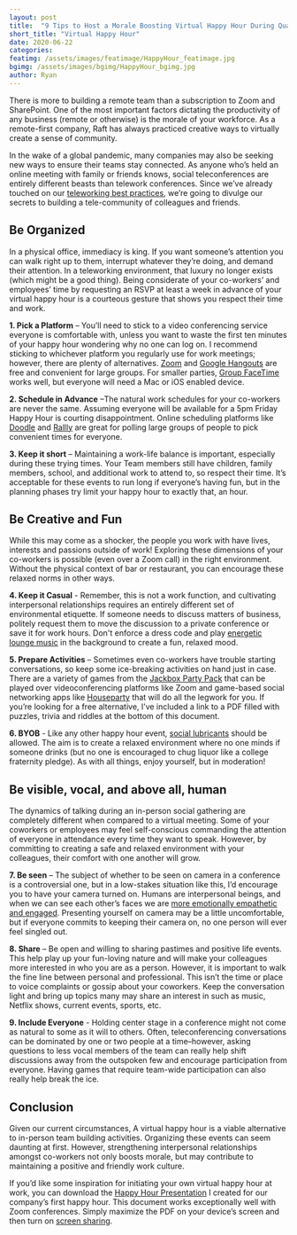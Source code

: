 ```yaml
---
layout: post
title:  "9 Tips to Host a Morale Boosting Virtual Happy Hour During Quarentine"
short_title: "Virtual Happy Hour"
date: 2020-06-22
categories:
featimg: /assets/images/featimage/HappyHour_featimage.jpg
bgimg: /assets/images/bgimg/HappyHour_bgimg.jpg
author: Ryan
---
```


There is more to building a remote team than a subscription to Zoom and SharePoint. One of the most important factors dictating the productivity of any business (remote or otherwise) is the morale of your workforce. As a remote-first company, Raft has always practiced creative ways to virtually create a sense of community.  

In the wake of a global pandemic, many companies may also be seeking new ways to ensure their teams stay connected. As anyone who’s held an online meeting with family or friends knows, social teleconferences are entirely different beasts than telework conferences. Since we’ve already touched on our [teleworking best practices]( https://goraft.tech/2020/03/25/remote-work.html), we’re going to divulge our secrets to building a tele-community of colleagues and friends.



## Be Organized

In a physical office, immediacy is king. If you want someone’s attention you can walk right up to them, interrupt whatever they’re doing, and demand their attention. In a teleworking environment, that luxury no longer exists (which might be a good thing). Being considerate of your co-workers’ and employees’ time by requesting an RSVP at least a week in advance of your virtual happy hour is a courteous gesture that shows you respect their time and work.   

**1. Pick a Platform** – You’ll need to stick to a video conferencing service everyone is comfortable with, unless you want to waste the first ten minutes of your happy hour wondering why no one can log on. I recommend sticking to whichever platform you regularly use for work meetings; however, there are plenty of alternatives. [Zoom]( https://zoom.us/) and [Google Hangouts]( https://hangouts.google.com/) are free and convenient for large groups. For smaller parties, [Group FaceTime]( https://www.theverge.com/2020/4/7/21200313/group-facetime-how-to-call-video-chat-apple-iphone-messages) works well, but everyone will need a Mac or iOS enabled device.  

**2. Schedule in Advance** –The natural work schedules for your co-workers are never the same. Assuming everyone will be available for a 5pm Friday Happy Hour is courting disappointment. Online scheduling platforms like [Doodle]( https://doodle.com/en/) and [Rallly]( https://rallly.co/) are great for polling large groups of people to pick convenient times for everyone.

**3. Keep it short** – Maintaining a work-life balance is important, especially during these trying times. Your Team members still have children, family members, school, and additional work to attend to, so respect their time. It’s acceptable for these events to run long if everyone’s having fun, but in the planning phases try limit your happy hour to exactly that, an hour.  



## Be Creative and Fun

While this may come as a shocker, the people you work with have lives, interests and passions outside of work! Exploring these dimensions of your co-workers is possible (even over a Zoom call) in the right environment. Without the physical context of bar or restaurant, you can encourage these relaxed norms in other ways.



**4. Keep it Casual** - Remember, this is not a work function, and cultivating interpersonal relationships requires an entirely different set of environmental etiquette. If someone needs to discuss matters of business, politely request them to move the discussion to a private conference or save it for work hours. Don't enforce a dress code and play [energetic lounge music]( https://www.youtube.com/watch?v=tutZKLeGrCs) in the background to create a fun, relaxed mood.  

**5. Prepare Activities** – Sometimes even co-workers have trouble starting conversations, so keep some ice-breaking activities on hand just in case. There are a variety of games from the  [Jackbox Party Pack]( https://www.jackboxgames.com/party-pack/) that can be played over videoconferencing platforms like Zoom and game-based social networking apps like [Houseparty]( https://houseparty.com/) that will do all the legwork for you. If you’re looking for a free alternative, I’ve included a link to a PDF filled with puzzles, trivia and riddles at the bottom of this document.  

**6. BYOB** - Like any other happy hour event, [social lubricants]( https://en.wikipedia.org/wiki/Social_lubricant) should be allowed. The aim is to create a relaxed environment where no one minds if someone drinks (but no one is encouraged to chug liquor like a college fraternity pledge). As with all things, enjoy yourself, but in moderation!  



## Be visible, vocal, and above all, human

The dynamics of talking during an in-person social gathering are completely different when compared to a virtual meeting. Some of your coworkers or employees may feel self-conscious commanding the attention of everyone in attendance every time they want to speak. However, by committing to creating a safe and relaxed environment with your colleagues, their comfort with one another will grow.

**7. Be seen** – The subject of whether to be seen on camera in a conference is a controversial one, but in a low-stakes situation like this, I’d encourage you to have your camera turned on. Humans are interpersonal beings, and when we can see each other’s faces we are [more emotionally empathetic and engaged]( https://www.forbes.com/sites/insights-zoom/2017/10/30/5-reasons-why-your-company-needs-to-embrace-video-conferencing-now/#1aa54cdd47c4). Presenting yourself on camera may be a little uncomfortable, but if everyone commits to keeping their camera on, no one person will ever feel singled out.    

**8. Share** – Be open and willing to sharing pastimes and positive life events. This help play up your fun-loving nature and will make your colleagues more interested in who you are as a person. However, it is important to walk the fine line between personal and professional. This isn’t the time or place to voice complaints or gossip about your coworkers. Keep the conversation light and bring up topics many may share an interest in such as music, Netflix shows, current events, sports, etc.

**9. Include Everyone** - Holding center stage in a conference might not come as natural to some as it will to others. Often, teleconferencing conversations can be dominated by one or two people at a time–however, asking questions to less vocal members of the team can really help shift discussions away from the outspoken few and encourage participation from everyone. Having games that require team-wide participation can also really help break the ice.  



## Conclusion

Given our current circumstances, A virtual happy hour is a viable alternative to in-person team building activities. Organizing these events can seem daunting at first. However, strengthening interpersonal relationships amongst co-workers not only boosts morale, but may contribute to maintaining a positive and friendly work culture.   

If you’d like some inspiration for initiating your own virtual happy hour at work, you can download the [Happy Hour Presentation](/assets/images/SingleImages/Work_Happy_Hour-Download1.pdf) I created for our company’s first happy hour. This document works exceptionally well with Zoom conferences. Simply maximize the PDF on your device’s screen and then turn on [screen sharing](https://support.zoom.us/hc/en-us/articles/201362153-Sharing-your-screen).
